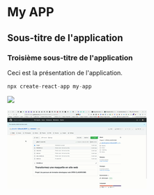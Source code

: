 # My APP
## Sous-titre de l'application
### Troisième sous-titre de l'application
Ceci est la présentation de l'application.

```javascript
npx create-react-app my-app
```
<p>
<img src="https://static.secureholiday.net/static/CMS/photos/000/063/000063554.jpg?format=webp" />
</p>
<p>
<img src="https://github.com/giltest99/my-app/blob/main/Yy60Wt7p27.gif" />
</p>